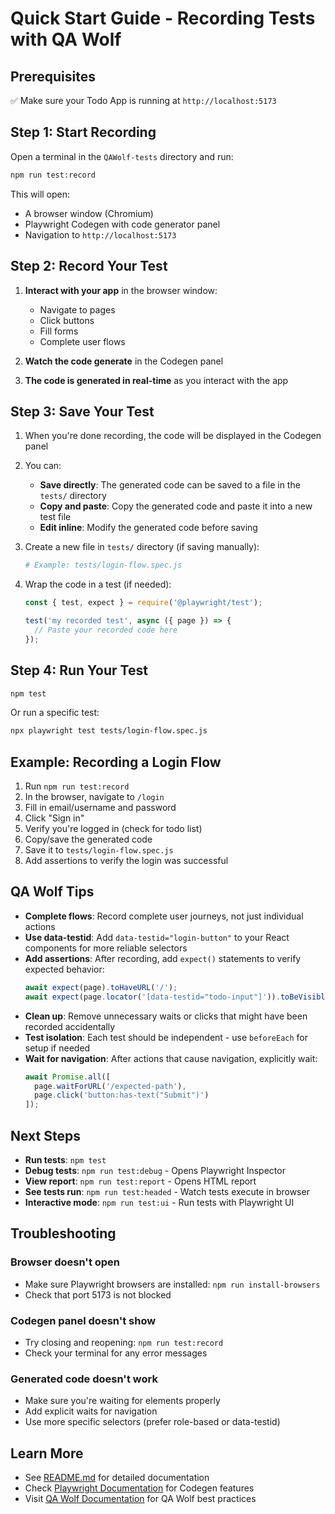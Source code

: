 # Quick Start Guide - Recording Tests with QA Wolf

## Prerequisites

✅ Make sure your Todo App is running at `http://localhost:5173`

## Step 1: Start Recording

Open a terminal in the `QAWolf-tests` directory and run:

```bash
npm run test:record
```

This will open:
- A browser window (Chromium)
- Playwright Codegen with code generator panel
- Navigation to `http://localhost:5173`

## Step 2: Record Your Test

1. **Interact with your app** in the browser window:
   - Navigate to pages
   - Click buttons
   - Fill forms
   - Complete user flows

2. **Watch the code generate** in the Codegen panel

3. **The code is generated in real-time** as you interact with the app

## Step 3: Save Your Test

1. When you're done recording, the code will be displayed in the Codegen panel

2. You can:
   - **Save directly**: The generated code can be saved to a file in the `tests/` directory
   - **Copy and paste**: Copy the generated code and paste it into a new test file
   - **Edit inline**: Modify the generated code before saving

3. Create a new file in `tests/` directory (if saving manually):
   ```bash
   # Example: tests/login-flow.spec.js
   ```

4. Wrap the code in a test (if needed):
   ```javascript
   const { test, expect } = require('@playwright/test');

   test('my recorded test', async ({ page }) => {
     // Paste your recorded code here
   });
   ```

## Step 4: Run Your Test

```bash
npm test
```

Or run a specific test:
```bash
npx playwright test tests/login-flow.spec.js
```

## Example: Recording a Login Flow

1. Run `npm run test:record`
2. In the browser, navigate to `/login`
3. Fill in email/username and password
4. Click "Sign in"
5. Verify you're logged in (check for todo list)
6. Copy/save the generated code
7. Save it to `tests/login-flow.spec.js`
8. Add assertions to verify the login was successful

## QA Wolf Tips

- **Complete flows**: Record complete user journeys, not just individual actions
- **Use data-testid**: Add `data-testid="login-button"` to your React components for more reliable selectors
- **Add assertions**: After recording, add `expect()` statements to verify expected behavior:
  ```javascript
  await expect(page).toHaveURL('/');
  await expect(page.locator('[data-testid="todo-input"]')).toBeVisible();
  ```
- **Clean up**: Remove unnecessary waits or clicks that might have been recorded accidentally
- **Test isolation**: Each test should be independent - use `beforeEach` for setup if needed
- **Wait for navigation**: After actions that cause navigation, explicitly wait:
  ```javascript
  await Promise.all([
    page.waitForURL('/expected-path'),
    page.click('button:has-text("Submit")')
  ]);
  ```

## Next Steps

- **Run tests**: `npm test`
- **Debug tests**: `npm run test:debug` - Opens Playwright Inspector
- **View report**: `npm run test:report` - Opens HTML report
- **See tests run**: `npm run test:headed` - Watch tests execute in browser
- **Interactive mode**: `npm run test:ui` - Run tests with Playwright UI

## Troubleshooting

### Browser doesn't open
- Make sure Playwright browsers are installed: `npm run install-browsers`
- Check that port 5173 is not blocked

### Codegen panel doesn't show
- Try closing and reopening: `npm run test:record`
- Check your terminal for any error messages

### Generated code doesn't work
- Make sure you're waiting for elements properly
- Add explicit waits for navigation
- Use more specific selectors (prefer role-based or data-testid)

## Learn More

- See [README.md](./README.md) for detailed documentation
- Check [Playwright Documentation](https://playwright.dev/docs/codegen-intro) for Codegen features
- Visit [QA Wolf Documentation](https://docs.qawolf.com) for QA Wolf best practices
